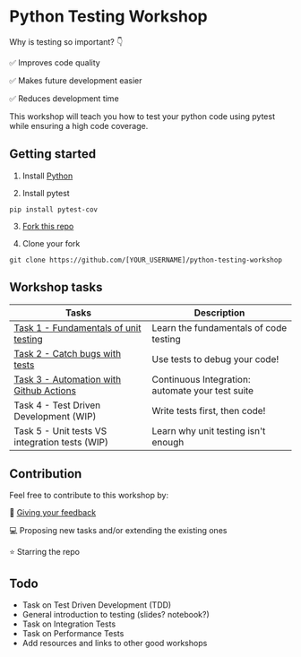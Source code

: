 # Python Testing Workshop

Why is testing so important? :point_down:

:white_check_mark: Improves code quality

:white_check_mark: Makes future development easier

:white_check_mark: Reduces development time

This workshop will teach you how to test your python code using pytest while ensuring a high code coverage.


## Getting started

1) Install [Python](https://www.python.org/downloads/)

2) Install pytest

```
pip install pytest-cov
```

3) [Fork this repo](https://github.com/RemDelaporteMathurin/python-testing-workshop/fork)

4) Clone your fork
```
git clone https://github.com/[YOUR_USERNAME]/python-testing-workshop
```

## Workshop tasks

| Tasks | Description |
|-|-|
| [Task 1 - Fundamentals of unit testing](https://github.com/RemDelaporteMathurin/python-testing-workshop/blob/main/tasks/task_1_fundamentals.ipynb) | Learn the fundamentals of code testing |
| [Task 2 - Catch bugs with tests](https://github.com/RemDelaporteMathurin/python-testing-workshop/blob/main/tasks/task_2_debugging.ipynb) | Use tests to debug your code! |
| [Task 3 - Automation with Github Actions](https://github.com/RemDelaporteMathurin/python-testing-workshop/blob/main/tasks/task_3_automation.ipynb) | Continuous Integration: automate your test suite |
| Task 4 - Test Driven Development (WIP)| Write tests first, then code! |
| Task 5 - Unit tests VS integration tests (WIP)| Learn why unit testing isn't enough |

## Contribution

Feel free to contribute to this workshop by:

:microphone: [Giving your feedback](https://github.com/RemDelaporteMathurin/python-testing-workshop/issues/new)

:computer: Proposing new tasks and/or extending the existing ones

:star: Starring the repo


## Todo

- Task on Test Driven Development (TDD)
- General introduction to testing (slides? notebook?)
- Task on Integration Tests
- Task on Performance Tests
- Add resources and links to other good workshops
